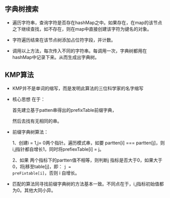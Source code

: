 ## 字典树搜索

- 遍历字符串，查询字符是否存在hashMap之中。如果存在，在map的该节点之下继续查找，如不存在，则在map中直接创建该字符为键名的对象。

- 字符遍历结束在该节点树添加占位符字段，并计数。

- 调用以上方法，每次传入不同的字符串。每调用一次，字典树都用在hashMap中记录下来。从而生成出字典树。


## KMP算法
- KMP并不是单词的缩写，而是发明此算法的三位科学家的名字缩写
- 核心思想 在于：
 
   首先建立基于patten串得出的prefixTable前缀字典，

   然后去找有无相同的串。

- 前缀字典树算法： 
  
  1、创建i = 1,j= 0两个指针。遍历模式串，如要 partten[i] === partten[j]，则i,j指针都自增长1，同时将prefiexTable[i] = j。 

  2、如果 两个指标下的partten值不相等，则判断j 指标是否大于0，如果大于0，将j移至table[j]，即： <code>j = preFixtable[i]</code>，否则 i 自增长。


- 匹配的算法同寻找前缀字典树的方法基本一致。不同点在于，i,j指标初始值都为0。其他大同小异。
